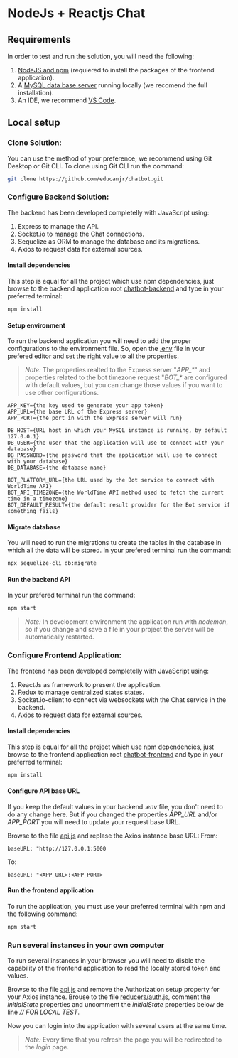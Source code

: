 # NodeJs + Reactjs Chat

## Requirements

In order to test and run the solution, you will need the following:

1. [NodeJS and npm](https://nodejs.org/en/) (requiered to install the packages of the frontend application).
2. A [MySQL data base server](https://dev.mysql.com/downloads/) running locally (we recomend the full installation).
4. An IDE, we recommend [VS Code](https://code.visualstudio.com/download).


## Local setup 

### Clone Solution: 
You can use the method of your preference; we recommend using Git Desktop or Git CLI. 
To clone using Git CLI run the command:
```bash
git clone https://github.com/educanjr/chatbot.git
```


### Configure Backend Solution: 
The backend has been developed completelly with JavaScript using: 

1. Express to manage the API.
2. Socket.io to manage the Chat connections.
3. Sequelize as ORM to manage the database and its migrations.
4. Axios to request data for external sources. 

#### Install dependencies 
This step is equal for all the project which use npm dependencies, just browse to the backend application root [chatbot-backend](/chatbot-backend) and type in your preferred terminal:
```bash
npm install 
```

#### Setup environment
To run the backend application you will need to add the proper configurations to the environment file. So, open the [.env](/chatbot-backend/.env) file in your prefered editor and set the right value to all the properties. 
>_Note:_ The properties realted to the Express server "_APP\_*_" and properties related to the bot timezone request "_BOT\_*_ are configured with default values, but you can change those values if you want to use other configurations. 

```
APP_KEY={the key used to generate your app token}
APP_URL={the base URL of the Express server}
APP_PORT={the port in with the Express server will run}

DB_HOST={URL host in which your MySQL instance is running, by default 127.0.0.1}
DB_USER={the user that the application will use to connect with your database}
DB_PASSWORD={the password that the application will use to connect with your database}
DB_DATABASE={the database name}

BOT_PLATFORM_URL={the URL used by the Bot service to connect with WorldTime API}
BOT_API_TIMEZONE={the WorldTime API method used to fetch the current time in a timezone}
BOT_DEFAULT_RESULT={the default result provider for the Bot service if something fails}
```

#### Migrate database
You will need to run the migrations tu create the tables in the database in which all the data will be stored.
In your prefered terminal run the command:

```bash
npx sequelize-cli db:migrate
```

#### Run the backend API 
In your prefered terminal run the command:
```bash
npm start
```
> _Note:_ In development environment the application run with _nodemon_, so if you change and save a file in your project the server will be automatically restarted.


### Configure Frontend Application: 
The frontend has been developed completelly with JavaScript using: 

1. ReactJs as framework to present the application.
2. Redux to manage centralized states states.
3. Socket.io-client to connect via websockets with the Chat service in the backend.
4. Axios to request data for external sources.

#### Install dependencies
This step is equal for all the project which use npm dependencies, just browse to the frontend application root [chatbot-frontend](/chatbot-frontend) and type in your preferred terminal:
```bash
npm install 
```

#### Configure API base URL
If you keep the default values in your backend _.env_ file, you don't need to do any change here. But if you changed the properties _APP\_URL_ and/or _APP\_PORT_ you will need to update your request base URL.

Browse to the file [api.js](/chatbot-forntend/src/services/api.js) and replase the Axios instance base URL:
From:
```
baseURL: "http://127.0.0.1:5000
```

To:
```
baseURL: "<APP_URL>:<APP_PORT>
```
 
#### Run the frontend application 
To run the application, you must use your preferred terminal with npm and the following command:
```bash
npm start 
```

### Run several instances in your own computer
To run several instances in your browser you will need to disble the capability of the frontend application to read the locally stored token and values.

Browse to the file [api.js](/chatbot-forntend/src/services/api.js) and remove the Authorization setup property for your Axios instance.
Brouse to the file [reducers/auth.js](/chatbot-forntend/src/store/reducers/auth.js), comment the _initialState_ properties and uncomment the _initialState_ properties below de line _// FOR LOCAL TEST_.

Now you can login into the application with several users at the same time.
>_Note:_ Every time that you refresh the page you will be redirected to the _login_ page.